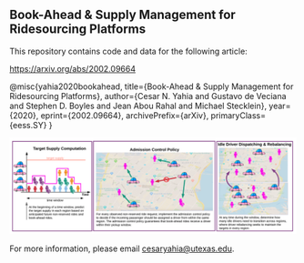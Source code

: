 ## Book-Ahead &amp; Supply Management for Ridesourcing Platforms

This repository contains code and data for the following article:

https://arxiv.org/abs/2002.09664

@misc{yahia2020bookahead,
    title={Book-Ahead & Supply Management for Ridesourcing Platforms},
    author={Cesar N. Yahia and Gustavo de Veciana and Stephen D. Boyles and Jean Abou Rahal and Michael Stecklein},
    year={2020},
    eprint={2002.09664},
    archivePrefix={arXiv},
    primaryClass={eess.SY}
}

![fr](framework1.png)

For more information, please email cesaryahia@utexas.edu.

